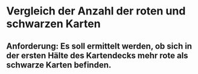 # Vergleich der Anzahl der roten und schwarzen Karten
## Anforderung: Es soll ermittelt werden, ob sich in der ersten Hälte des Kartendecks mehr rote als schwarze Karten befinden.
